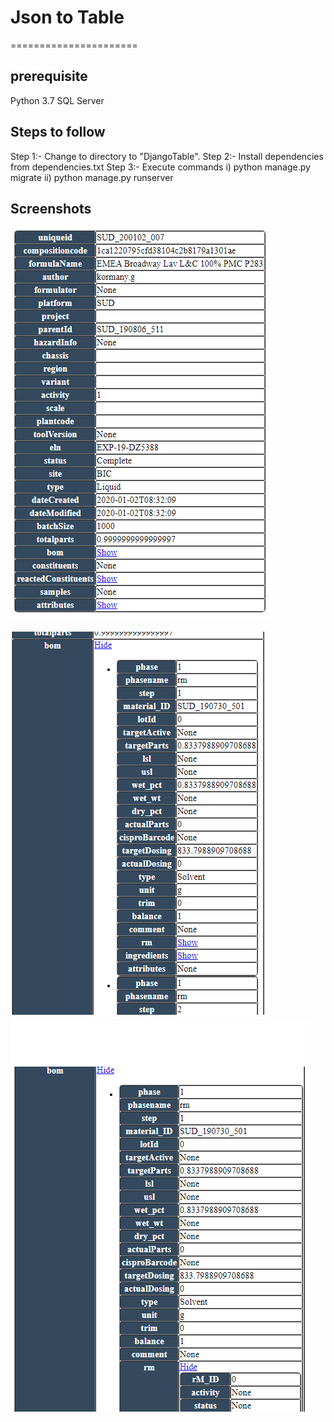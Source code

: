 # Json to Table #
======================

## prerequisite ##
Python 3.7
SQL Server

## Steps to follow ##
Step 1:- Change to directory to "DjangoTable".
Step 2:- Install dependencies from dependencies.txt
Step 3:- Execute commands
  i) python manage.py migrate
  ii) python manage.py runserver
  
## Screenshots ##
![Alt text](/DjangoTable/static/screenshots/table.png?raw=true "Table Screenshot 1")<br>  
![Alt text](/DjangoTable/static/screenshots/table1.png?raw=true "Table Screenshot 2")<br>
![Alt text](/DjangoTable/static/screenshots/table2.png?raw=true "Table Screenshot 3")
